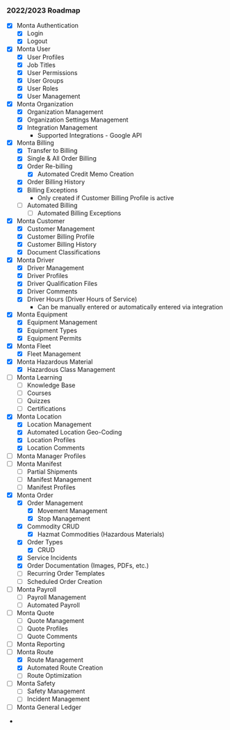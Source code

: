 ### 2022/2023 Roadmap

- [x] Monta Authentication
    - [x] Login
    - [x] Logout
- [x] Monta User
    - [x] User Profiles
    - [x] Job Titles
    - [x] User Permissions
    - [x] User Groups
    - [x] User Roles
    - [x] User Management
- [x] Monta Organization
    - [x] Organization Management
    - [x] Organization Settings Management
    - [x] Integration Management
        - Supported Integrations - Google API
- [x] Monta Billing
    - [x] Transfer to Billing
    - [x] Single & All Order Billing
    - [x] Order Re-billing
        - [x] Automated Credit Memo Creation
    - [x] Order Billing History
    - [x] Billing Exceptions
        - Only created if Customer Billing Profile is active
    - [ ] Automated Billing
        - [ ] Automated Billing Exceptions
- [x] Monta Customer
    - [x] Customer Management
    - [x] Customer Billing Profile
    - [x] Customer Billing History
    - [x] Document Classifications
- [x] Monta Driver
    - [x] Driver Management
    - [x] Driver Profiles
    - [x] Driver Qualification Files
    - [x] Driver Comments
    - [x] Driver Hours (Driver Hours of Service)
        - Can be manually entered or automatically entered via integration
- [x] Monta Equipment
    - [x] Equipment Management
    - [x] Equipment Types
    - [x] Equipment Permits
- [x] Monta Fleet
    - [x] Fleet Management
- [x] Monta Hazardous Material
    - [x] Hazardous Class Management
- [ ] Monta Learning
    - [ ] Knowledge Base
    - [ ] Courses
    - [ ] Quizzes
    - [ ] Certifications
- [x] Monta Location
    - [x] Location Management
    - [x] Automated Location Geo-Coding
    - [x] Location Profiles
    - [x] Location Comments
- [ ] Monta Manager Profiles
- [ ] Monta Manifest
    - [ ] Partial Shipments
    - [ ] Manifest Management
    - [ ] Manifest Profiles
- [x] Monta Order
    - [x] Order Management
        - [x] Movement Management
        - [x] Stop Management
    - [x] Commodity CRUD
        - [x] Hazmat Commodities (Hazardous Materials)
    - [x] Order Types
        - [x] CRUD
    - [x] Service Incidents
    - [x] Order Documentation (Images, PDFs, etc.)
    - [ ] Recurring Order Templates
    - [ ] Scheduled Order Creation
- [ ] Monta Payroll
    - [ ] Payroll Management
    - [ ] Automated Payroll
- [ ] Monta Quote
    - [ ] Quote Management
    - [ ] Quote Profiles
    - [ ] Quote Comments
- [ ] Monta Reporting
- [ ] Monta Route
    - [x] Route Management
    - [x] Automated Route Creation
    - [ ] Route Optimization
- [ ] Monta Safety
    - [ ] Safety Management
    - [ ] Incident Management
- [ ] Monta General Ledger
-

